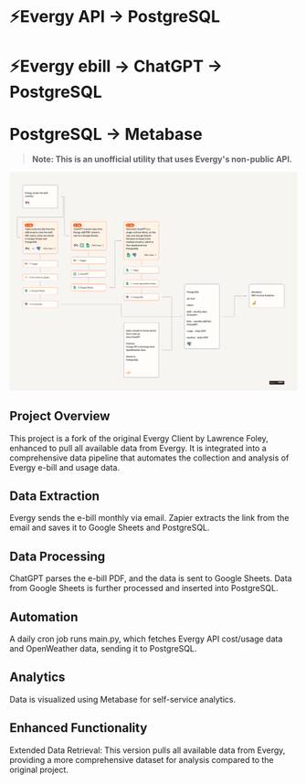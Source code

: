 # ⚡Evergy API -> PostgreSQL
# ⚡Evergy ebill -> ChatGPT -> PostgreSQL
# PostgreSQL -> Metabase

> **Note: This is an unofficial utility that uses Evergy's non-public API.**

![kWh Data Pipeline](images/kWh.png)
 
## Project Overview
This project is a fork of the original Evergy Client by Lawrence Foley, enhanced to pull all available data from Evergy. It is integrated into a comprehensive data pipeline that automates the collection and analysis of Evergy e-bill and usage data.

## Data Extraction
Evergy sends the e-bill monthly via email.
Zapier extracts the link from the email and saves it to Google Sheets and PostgreSQL.

## Data Processing
ChatGPT parses the e-bill PDF, and the data is sent to Google Sheets.
Data from Google Sheets is further processed and inserted into PostgreSQL.

## Automation
A daily cron job runs main.py, which fetches Evergy API cost/usage data and OpenWeather data, sending it to PostgreSQL.

## Analytics
Data is visualized using Metabase for self-service analytics.

## Enhanced Functionality
Extended Data Retrieval: This version pulls all available data from Evergy, providing a more comprehensive dataset for analysis compared to the original project.
